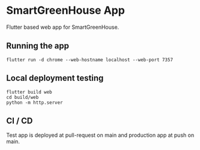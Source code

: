 # SmartGreenHouse App

Flutter based web app for SmartGreenHouse.

## Running the app

```
flutter run -d chrome --web-hostname localhost --web-port 7357
```

## Local deployment testing

```
flutter build web
cd build/web
python -m http.server
```

## CI / CD

Test app is deployed at pull-request on main and production app at push on main.
